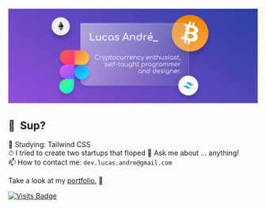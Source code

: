 ![Banner](https://github.com/lucas-andre/lucas-andre/blob/master/vitrine.svg)
## 👋 &nbsp;Sup?

🌱 Studying: Tailwind CSS  
⏱ I tried to create two startups that floped 
💬 Ask me about ... anything!  
📫 How to contact me: `dev.lucas.andre@gmail.com`

Take a look at my [portfolio.](https://lucas-andre.github.io/portfolio/) 🚀

[![Visits Badge](https://badges.pufler.dev/visits/lucas-andre/lucas-andre)](https://lucas-andre.github.io/portfolio/)  
